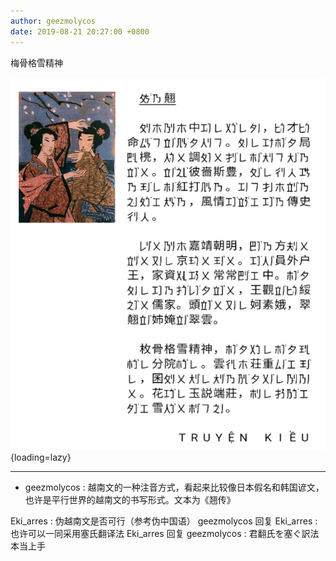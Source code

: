 ```yaml
---
author: geezmolycos
date: 2019-08-21 20:27:00 +0800
---
```

梅骨格雪精神

![](/images/qq-zone/2019-08-21-kieu.png){loading=lazy}

---

- geezmolycos : 越南文的一种注音方式，看起来比较像日本假名和韩国谚文，也许是平行世界的越南文的书写形式。文本为《翘传》

Eki_arres : 伪越南文是否可行（参考伪中国语）
geezmolycos 回复 Eki_arres : 也许可以一同采用塞氏翻译法
Eki_arres 回复 geezmolycos : 君翻氏を塞ぐ訳法本当上手

